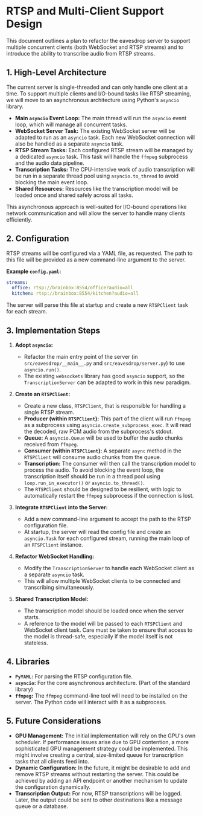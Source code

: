 # RTSP and Multi-Client Support Design

This document outlines a plan to refactor the eavesdrop server to support multiple concurrent clients (both WebSocket and RTSP streams) and to introduce the ability to transcribe audio from RTSP streams.

## 1. High-Level Architecture

The current server is single-threaded and can only handle one client at a time. To support multiple clients and I/O-bound tasks like RTSP streaming, we will move to an asynchronous architecture using Python's `asyncio` library.

- **Main `asyncio` Event Loop:** The main thread will run the `asyncio` event loop, which will manage all concurrent tasks.
- **WebSocket Server Task:** The existing WebSocket server will be adapted to run as an `asyncio` task. Each new WebSocket connection will also be handled as a separate `asyncio` task.
- **RTSP Stream Tasks:** Each configured RTSP stream will be managed by a dedicated `asyncio` task. This task will handle the `ffmpeg` subprocess and the audio data pipeline.
- **Transcription Tasks:** The CPU-intensive work of audio transcription will be run in a separate thread pool using `asyncio.to_thread` to avoid blocking the main event loop.
- **Shared Resources:** Resources like the transcription model will be loaded once and shared safely across all tasks.

This asynchronous approach is well-suited for I/O-bound operations like network communication and will allow the server to handle many clients efficiently.

## 2. Configuration

RTSP streams will be configured via a YAML file, as requested. The path to this file will be provided as a new command-line argument to the server.

**Example `config.yaml`:**

```yaml
streams:
  office: rtsp://brainbox:8554/office?audio=all
  kitchen: rtsp://brainbox:8554/kitchen?audio=all
```

The server will parse this file at startup and create a new `RTSPClient` task for each stream.

## 3. Implementation Steps

1.  **Adopt `asyncio`:**
    *   Refactor the main entry point of the server (in `src/eavesdrop/__main__.py` and `src/eavesdrop/server.py`) to use `asyncio.run()`.
    *   The existing `websockets` library has good `asyncio` support, so the `TranscriptionServer` can be adapted to work in this new paradigm.

2.  **Create an `RTSPClient`:**
    *   Create a new class, `RTSPClient`, that is responsible for handling a single RTSP stream.
    *   **Producer (within `RTSPClient`):** This part of the client will run `ffmpeg` as a subprocess using `asyncio.create_subprocess_exec`. It will read the decoded, raw PCM audio from the subprocess's stdout.
    *   **Queue:** A `asyncio.Queue` will be used to buffer the audio chunks received from `ffmpeg`.
    *   **Consumer (within `RTSPClient`):** A separate `async` method in the `RTSPClient` will consume audio chunks from the queue.
    *   **Transcription:** The consumer will then call the transcription model to process the audio. To avoid blocking the event loop, the transcription itself should be run in a thread pool using `loop.run_in_executor()` or `asyncio.to_thread()`.
    *   The `RTSPClient` should be designed to be resilient, with logic to automatically restart the `ffmpeg` subprocess if the connection is lost.

3.  **Integrate `RTSPClient` into the Server:**
    *   Add a new command-line argument to accept the path to the RTSP configuration file.
    *   At startup, the server will read the config file and create an `asyncio.Task` for each configured stream, running the main loop of an `RTSPClient` instance.

4.  **Refactor WebSocket Handling:**
    *   Modify the `TranscriptionServer` to handle each WebSocket client as a separate `asyncio` task.
    *   This will allow multiple WebSocket clients to be connected and transcribing simultaneously.

5.  **Shared Transcription Model:**
    *   The transcription model should be loaded once when the server starts.
    *   A reference to the model will be passed to each `RTSPClient` and WebSocket client task. Care must be taken to ensure that access to the model is thread-safe, especially if the model itself is not stateless.

## 4. Libraries

-   **`PyYAML`:** For parsing the RTSP configuration file.
-   **`asyncio`:** For the core asynchronous architecture. (Part of the standard library)
-   **`ffmpeg`:** The `ffmpeg` command-line tool will need to be installed on the server. The Python code will interact with it as a subprocess.

## 5. Future Considerations

-   **GPU Management:** The initial implementation will rely on the GPU's own scheduler. If performance issues arise due to GPU contention, a more sophisticated GPU management strategy could be implemented. This might involve creating a central, size-limited queue for transcription tasks that all clients feed into.
-   **Dynamic Configuration:** In the future, it might be desirable to add and remove RTSP streams without restarting the server. This could be achieved by adding an API endpoint or another mechanism to update the configuration dynamically.
-   **Transcription Output:** For now, RTSP transcriptions will be logged. Later, the output could be sent to other destinations like a message queue or a database.
